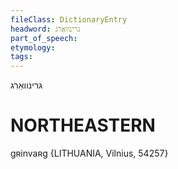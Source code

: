 ```yaml
---
fileClass: DictionaryEntry
headword: גרינוואַרג
part_of_speech: 
etymology: 
tags: 
---
```

גרינוואַרג

NORTHEASTERN
==============

gʀinvaʀg {LITHUANIA, Vilnius, 54257}
